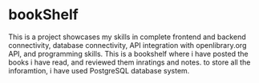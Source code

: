 # bookShelf
This is a project showcases my skills in complete frontend and backend connectivity, database connectivity, API integration with openlibrary.org API, and programming skills.
This is a bookshelf where i have posted the books i have read, and reviewed them inratings and notes. to store all the inforamtion, i have used PostgreSQL database system.

